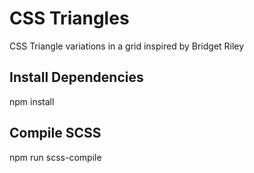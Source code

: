 # CSS Triangles
CSS Triangle variations in a grid inspired by Bridget Riley

## Install Dependencies
npm install

## Compile SCSS
npm run scss-compile

